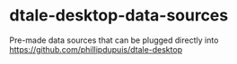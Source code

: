 # dtale-desktop-data-sources
Pre-made data sources that can be plugged directly into https://github.com/phillipdupuis/dtale-desktop
